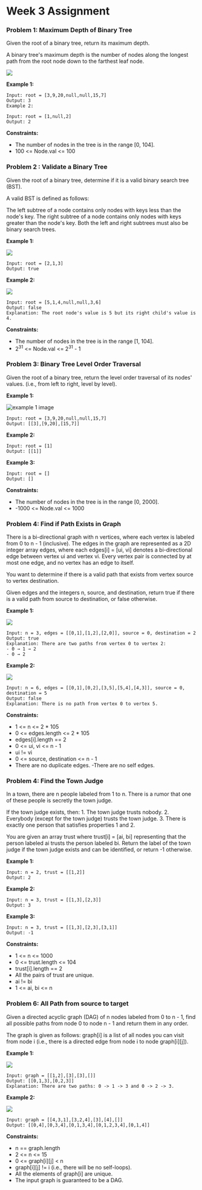 # Week 3 Assignment

### Problem 1:   Maximum Depth of Binary Tree

Given the root of a binary tree, return its maximum depth.

A binary tree's maximum depth is the number of nodes along the longest path from the root node down to the farthest leaf node.

 ![](https://assets.leetcode.com/uploads/2020/11/26/tmp-tree.jpg)

**Example 1:**

```
Input: root = [3,9,20,null,null,15,7]
Output: 3
Example 2:

Input: root = [1,null,2]
Output: 2
```

**Constraints:**

 - The number of nodes in the tree is in the range [0, 104].
 - 100 <= Node.val <= 100



### Problem 2 : Validate a Binary Tree

Given the root of a binary tree, determine if it is a valid binary search tree (BST).

A valid BST is defined as follows:

The left subtree of a node contains only nodes with keys less than the node's key.
The right subtree of a node contains only nodes with keys greater than the node's key.
Both the left and right subtrees must also be binary search trees.
 

**Example 1:**

![](https://assets.leetcode.com/uploads/2020/12/01/tree1.jpg)
```
Input: root = [2,1,3]
Output: true
```

**Example 2:**

![](https://assets.leetcode.com/uploads/2020/12/01/tree2.jpg)
```
Input: root = [5,1,4,null,null,3,6]
Output: false
Explanation: The root node's value is 5 but its right child's value is 4.
``` 

**Constraints:**

- The number of nodes in the tree is in the range [1, 104].
- 2<sup>31</sup> <= Node.val <= 2<sup>31</sup> - 1


### Problem 3:   Binary Tree Level Order Traversal

Given the root of a binary tree, return the level order traversal of its nodes' values. (i.e., from left to right, level by level).

**Example 1:**

![example 1 image](https://assets.leetcode.com/uploads/2021/02/19/tree1.jpg)

```
Input: root = [3,9,20,null,null,15,7]
Output: [[3],[9,20],[15,7]]
```
**Example 2:**

```
Input: root = [1]
Output: [[1]]
```
**Example 3:**

```
Input: root = []
Output: []
 ```

**Constraints:**

- The number of nodes in the tree is in the range [0, 2000].
- -1000 <= Node.val <= 1000



### Problem 4: Find if Path Exists in Graph
There is a bi-directional graph with n vertices, where each vertex is labeled from 0 to n - 1 (inclusive). The edges in the graph are represented as a 2D integer array edges, where each edges[i] = [ui, vi] denotes a bi-directional edge between vertex ui and vertex vi. Every vertex pair is connected by at most one edge, and no vertex has an edge to itself.

You want to determine if there is a valid path that exists from vertex source to vertex destination.

Given edges and the integers n, source, and destination, return true if there is a valid path from source to destination, or false otherwise.

 

**Example 1:**

![](https://assets.leetcode.com/uploads/2021/08/14/validpath-ex1.png)
```
Input: n = 3, edges = [[0,1],[1,2],[2,0]], source = 0, destination = 2
Output: true
Explanation: There are two paths from vertex 0 to vertex 2:
- 0 → 1 → 2
- 0 → 2
```
**Example 2:**

![](https://assets.leetcode.com/uploads/2021/08/14/validpath-ex2.png)
```
Input: n = 6, edges = [[0,1],[0,2],[3,5],[5,4],[4,3]], source = 0, destination = 5
Output: false
Explanation: There is no path from vertex 0 to vertex 5.
```

**Constraints:**
- 1 <= n <= 2 * 105
- 0 <= edges.length <= 2 * 105
-  edges[i].length == 2
- 0 <= ui, vi <= n - 1
- ui != vi
- 0 <= source, destination <= n - 1
- There are no duplicate edges.
 -There are no self edges.


### Problem 4: Find the Town Judge
In a town, there are n people labeled from 1 to n. There is a rumor that one of these people is secretly the town judge.

If the town judge exists, then:
    1. The town judge trusts nobody.
    2. Everybody (except for the town judge) trusts the town judge.
    3. There is exactly one person that satisfies properties 1 and 2.
    
You are given an array trust where trust[i] = [ai, bi] representing that the person labeled ai trusts the person labeled bi.
Return the label of the town judge if the town judge exists and can be identified, or return -1 otherwise.

**Example 1:**
```
Input: n = 2, trust = [[1,2]]
Output: 2
```
**Example 2:**
```
Input: n = 3, trust = [[1,3],[2,3]]
Output: 3
```
**Example 3:**
```
Input: n = 3, trust = [[1,3],[2,3],[3,1]]
Output: -1
``` 

**Constraints:**
- 1 <= n <= 1000
- 0 <= trust.length <= 104
- trust[i].length == 2
- All the pairs of trust are unique.
- ai != bi
- 1 <= ai, bi <= n

### Problem 6: All Path from source to target

Given a directed acyclic graph (DAG) of n nodes labeled from 0 to n - 1, find all possible paths from node 0 to node n - 1 and return them in any order.

The graph is given as follows: graph[i] is a list of all nodes you can visit from node i (i.e., there is a directed edge from node i to node graph[i][j]).

**Example 1:**

![](https://assets.leetcode.com/uploads/2020/09/28/all_1.jpg)

```
Input: graph = [[1,2],[3],[3],[]]
Output: [[0,1,3],[0,2,3]]
Explanation: There are two paths: 0 -> 1 -> 3 and 0 -> 2 -> 3.
```
**Example 2:**

![](https://assets.leetcode.com/uploads/2020/09/28/all_2.jpg)

```
Input: graph = [[4,3,1],[3,2,4],[3],[4],[]]
Output: [[0,4],[0,3,4],[0,1,3,4],[0,1,2,3,4],[0,1,4]]
```
**Constraints:**
- n == graph.length
- 2 <= n <= 15
- 0 <= graph[i][j] < n
- graph[i][j] != i (i.e., there will be no self-loops).
- All the elements of graph[i] are unique.
- The input graph is guaranteed to be a DAG.
